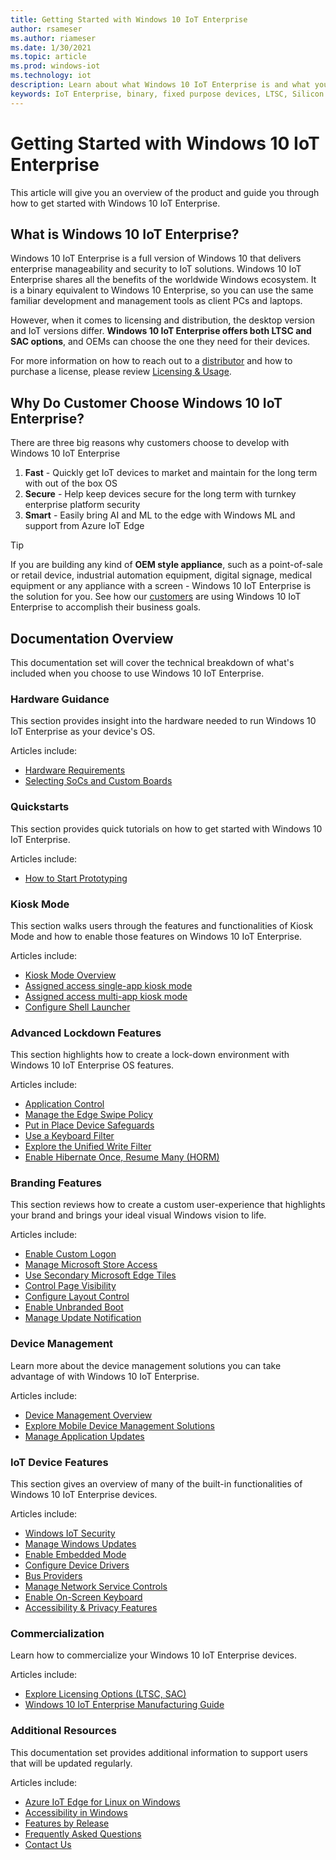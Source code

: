 ```yaml
---
title: Getting Started with Windows 10 IoT Enterprise
author: rsameser
ms.author: riameser
ms.date: 1/30/2021
ms.topic: article
ms.prod: windows-iot
ms.technology: iot
description: Learn about what Windows 10 IoT Enterprise is and what you can do with it.
keywords: IoT Enterprise, binary, fixed purpose devices, LTSC, Silicon
---
```


# Getting Started with Windows 10 IoT Enterprise
This article will give you an overview of the product and guide you through how to get started with Windows 10 IoT Enterprise.

## What is Windows 10 IoT Enterprise?
Windows 10 IoT Enterprise is a full version of Windows 10 that delivers enterprise manageability and security to IoT solutions. Windows 10 IoT Enterprise shares all the benefits of the worldwide Windows ecosystem. It is a binary equivalent to Windows 10 Enterprise, so you can use the same familiar development and management tools as client PCs and laptops.

However, when it comes to licensing and distribution, the desktop version and IoT versions differ. **Windows 10 IoT Enterprise offers both LTSC and SAC options**, and OEMs can choose the one they need for their devices.

For more information on how to reach out to a [distributor](https://aka.ms/IoTDistributorList) and how to purchase a license, please review [Licensing & Usage](./Commercialization/Licensing.md).


## Why Do Customer Choose Windows 10 IoT Enterprise?
There are three big reasons why customers choose to develop with Windows 10 IoT Enterprise

1. **Fast** - Quickly get IoT devices to market and maintain for the long term with out of the box OS
2. **Secure** - Help keep devices secure for the long term with turnkey enterprise platform security
3. **Smart** - Easily bring AI and ML to the edge with Windows ML and support from Azure IoT Edge

> [!TIP]
>
> If you are building any kind of **OEM style appliance**, such as a point-of-sale or retail device, industrial automation equipment, digital signage, medical equipment or any appliance with a screen - Windows 10 IoT Enterprise is the solution for you. See how our [customers](https://www.microsoft.com/WindowsForBusiness/windows-iot) are using Windows 10 IoT Enterprise to accomplish their business goals.


## Documentation Overview
This documentation set will cover the technical breakdown of what's included when you choose to use Windows 10 IoT Enterprise.


### Hardware Guidance
This section provides insight into the hardware needed to run Windows 10 IoT Enterprise as your device's OS.

Articles include:
* [Hardware Requirements](./Hardware-Guidance/Hardware_Requirements.md)
* [Selecting SoCs and Custom Boards](./Hardware-Guidance/SoCs.md)

### Quickstarts
This section provides quick tutorials on how to get started with Windows 10 IoT Enterprise.

Articles include:
* [How to Start Prototyping](./Hardware-Guidance/Prototype.md)  

### Kiosk Mode
This section walks users through the features and functionalities of Kiosk Mode and how to enable those features on Windows 10 IoT Enterprise.

Articles include:
* [Kiosk Mode Overview](./Kiosk-Mode/Kiosk-Mode.md)
* [Assigned access single-app kiosk mode](./Kiosk-Mode/Single-App-Kiosk.md)
* [Assigned access multi-app kiosk mode](./Kiosk-Mode/Multi-App-Kiosk.md)
* [Configure Shell Launcher](./Kiosk-Mode/Shell-Launcher.md)

### Advanced Lockdown Features
This section highlights how to create a lock-down environment with Windows 10 IoT Enterprise OS features.

Articles include:
* [Application Control](./Advanced-Lockdown-Features/Application-Control.md)
* [Manage the Edge Swipe Policy](./Advanced-Lockdown-Features/Edge-Swipe-Policy.md)
* [Put in Place Device Safeguards](./Advanced-Lockdown-Features/Device-Safeguards.md)
* [Use a Keyboard Filter](./Advanced-Lockdown-Features/Keyboard-Filter.md)
* [Explore the Unified Write Filter](./Advanced-Lockdown-Features/Unified-Write-Filter.md)
* [Enable Hibernate Once, Resume Many (HORM)](./Advanced-Lockdown-Features/HORM.md)


### Branding Features
This section reviews how to create a custom user-experience that highlights your brand and brings your ideal visual Windows vision to life.

Articles include:
* [Enable Custom Logon](./Branding-Features/Custom-Logon.md)
* [Manage Microsoft Store Access](./Branding-Features/Microsoft-Store-Access.md)
* [Use Secondary Microsoft Edge Tiles](./Branding-Features/Edge-Tiles.md)
* [Control Page Visibility](./Branding-Features/Page-Visibility.md)
* [Configure Layout Control](./Branding-Features/Layout-Control.md)
* [Enable Unbranded Boot](./Branding-Features/Unbranded-Boot.md)
* [Manage Update Notification](./Branding-Features/Update-Notification.md)


### Device Management
Learn more about the device management solutions you can take advantage of with Windows 10 IoT Enterprise.

Articles include:
* [Device Management Overview](./Device-Management/Device-Management-Overview.md)
* [Explore Mobile Device Management Solutions](./Device-Management/Mobile-Device-Management.md)
* [Manage Application Updates](Device-Management/App-Updates.md)


### IoT Device Features
This section gives an overview of many of the built-in functionalities of Windows 10 IoT Enterprise devices.

Articles include:
* [Windows IoT Security](./OS-Features/Security.md)
* [Manage Windows Updates](./OS-Features/Updates.md)
* [Enable Embedded Mode](./OS-Features/Embedded-Mode.md)
* [Configure Device Drivers](./OS-Features/Device-Drivers.md)
* [Bus Providers](./OS-Features/Bus-Providers.md)
* [Manage Network Service Controls](./OS-Features/Network-Controls.md)
* [Enable On-Screen Keyboard](./OS-Features/On-Screen-Keyboard.md)
* [Accessibility & Privacy Features](./OS-Features/Accessibility-Privacy.md)


### Commercialization
Learn how to commercialize your Windows 10 IoT Enterprise devices.

Articles include:
* [Explore Licensing Options (LTSC, SAC)](./Commercialization/Licensing.md)
* [Windows 10 IoT Enterprise Manufacturing Guide](./Commercialization/Manufacturing-Guide.md)


### Additional Resources
This documentation set provides additional information to support users that will be updated regularly.

Articles include:
* [Azure IoT Edge for Linux on Windows](./EFLOW.md)
* [Accessibility in Windows](./Accessibility.md)
* [Features by Release](./Features.md)
* [Frequently Asked Questions](./FAQ.md)
* [Contact Us](./Contact-Us.md)
